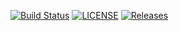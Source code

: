 [![Build Status](https://travis-ci.org/kaimainz/sem.svg?branch=master)](https://travis-ci.org/kaimainz/sem)
[![LICENSE](https://img.shields.io/github/license/<github-username>/sem.svg?style=flat-square)](https://github.com/<kaimainz>/sem/blob/master/LICENSE)
[![Releases](https://img.shields.io/github/release/<github-username>/sem/all.svg?style=flat-square)](https://github.com/<kaimainz>/sem/releases)